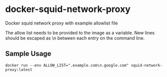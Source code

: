 # docker-squid-network-proxy
Docker squid network proxy with example allowlist file

The allow list needs to be provided to the image as a variable. New lines should be escaped as \n between each entry on the command line.

## Sample Usage
```
docker run --env ALLOW_LIST=".example.com\n.google.com" squid-network-proxy:latest
```